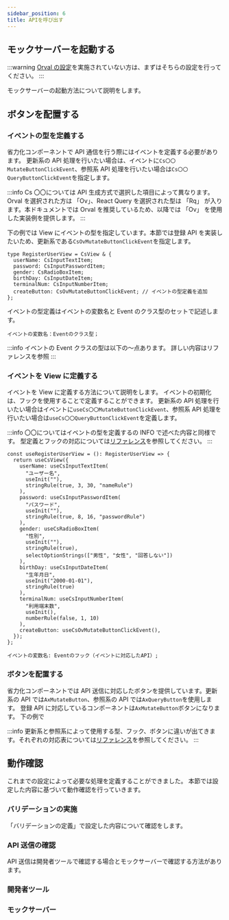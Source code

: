 ```yaml
---
sidebar_position: 6
title: APIを呼び出す
---
```


## モックサーバーを起動する

:::warning
[Orval の設定](../../introduction-guide/working-after-introduction.md#orval-の設定)を実施されていない方は、まずはそちらの設定を行ってください。
:::

モックサーバーの起動方法について説明をします。

## ボタンを配置する

### イベントの型を定義する

省力化コンポーネントで API 通信を行う際にはイベントを定義する必要があります。
更新系の API 処理を行いたい場合は、イベントに`Cs〇〇MutateButtonClickEvent`、参照系 API 処理を行いたい場合は`Cs〇〇QueryButtonClickEvent`を指定します。

:::info
Cs 〇〇については API 生成方式で選択した項目によって異なります。Orval を選択された方は 「Ov」、React Query を選択された型は 「Rq」 が入ります。本ドキュメントでは Orval を推奨しているため、以降では 「Ov」 を使用した実装例を提供します。
:::

下の例では View にイベントの型を指定しています。本節では登録 API を実装したいため、更新系である`CsOvMutateButtonClickEvent`を指定します。

```tsx title="Viewにイベントの型を追加する"
type RegisterUserView = CsView & {
  userName: CsInputTextItem;
  password: CsInputPasswordItem;
  gender: CsRadioBoxItem;
  birthDay: CsInputDateItem;
  terminalNum: CsInputNumberItem;
  createButton: CsOvMutateButtonClickEvent; // イベントの型定義を追加
};
```

イベントの型定義はイベントの変数名と Event のクラス型のセットで記述します。

```tsx
イベントの変数名：Eventのクラス型；
```

:::info
イベントの Event クラスの型は以下の～点あります。
詳しい内容はリファレンスを参照
:::

### イベントを View に定義する

イベントを View に定義する方法について説明をします。
イベントの初期化は、フックを使用することで定義することができます。
更新系の API 処理を行いたい場合はイベントに`useCs〇〇MutateButtonClickEvent`、参照系 API 処理を行いたい場合は`useCs〇〇QueryButtonClickEvent`を定義します。

:::info
〇〇についてはイベントの型を定義するの INFO で述べた内容と同様です。
型定義とフックの対応については[リファレンス](../reference/_category_.json)を参照してください。
:::

```tsx title="Viewを初期化するフックを作成する"
const useRegisterUserView = (): RegisterUserView => {
  return useCsView({
    userName: useCsInputTextItem(
      "ユーザー名",
      useInit(""),
      stringRule(true, 3, 30, "nameRule")
    ),
    password: useCsInputPasswordItem(
      "パスワード",
      useInit(""),
      stringRule(true, 8, 16, "passwordRule")
    ),
    gender: useCsRadioBoxItem(
      "性別",
      useInit(""),
      stringRule(true),
      selectOptionStrings(["男性", "女性", "回答しない"])
    ),
    birthDay: useCsInputDateItem(
      "生年月日",
      useInit("2000-01-01"),
      stringRule(true)
    ),
    terminalNum: useCsInputNumberItem(
      "利用端末数",
      useInit(),
      numberRule(false, 1, 10)
    ),
    createButton: useCsOvMutateButtonClickEvent(),
  });
};
```

```tsx
イベントの変数名: Eventのフック（イベントに対応したAPI）;
```

### ボタンを配置する

省力化コンポーネントでは API 送信に対応したボタンを提供しています。更新系の API では`AxMutateButton`、参照系の API では`AxQueryButton`を使用します。
登録 API に対応しているコンポーネントは`AxMutateButton`ボタンになります。
下の例で

:::info
更新系と参照系によって使用する型、フック、ボタンに違いが出てきます。それぞれの対応表については[リファレンス](../reference/_category_.json)を参照してください。
:::

## 動作確認
これまでの設定によって必要な処理を定義することができました。
本節では設定した内容に基づいて動作確認を行っていきます。

### バリデーションの実施
「バリデーションの定義」で設定した内容について確認をします。

### API 送信の確認

API 送信は開発者ツールで確認する場合とモックサーバーで確認する方法があります。

### 開発者ツール

### モックサーバー

##

###

```

```
